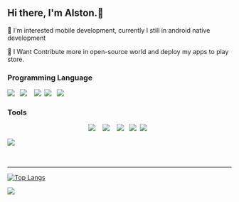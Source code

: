 
## Hi there, I'm Alston.👋            
                                      
👀 I'm interested mobile development, currently I still in android native development

🎯 I Want Contribute more in open-source world and deploy my apps to play store.


### Programming Language 


<p align="center">

<img src="https://img.shields.io/badge/kotlin-%230095D5.svg?style=for-the-badge&logo=kotlin&logoColor=white"/>&nbsp;&nbsp;&nbsp;<img src="https://img.shields.io/badge/javascript-%23323330.svg?style=for-the-badge&logo=javascript&logoColor=%23F7DF1E"/>&nbsp;&nbsp;&nbsp;&nbsp;<img src="https://img.shields.io/badge/python-3670A0?style=for-the-badge&logo=python&logoColor=ffdd54"/>&nbsp;&nbsp;<img src="https://img.shields.io/badge/java-%23ED8B00.svg?style=for-the-badge&logo=java&logoColor=white"/>&nbsp;&nbsp;&nbsp;<img src="https://img.shields.io/badge/c++-%2300599C.svg?style=for-the-badge&logo=c%2B%2B"/>&nbsp;&nbsp;
  


### Tools 
<p align="center"> 
<img src="https://img.shields.io/badge/Android%20Studio-3DDC84.svg?style=for-the-badge&logo=android-studio&logoColor=white"/>&nbsp;&nbsp;&nbsp;
<img src="https://img.shields.io/badge/IntelliJIDEA-000000.svg?style=for-the-badge&logo=intellij-idea&logoColor=white"/>&nbsp;&nbsp;&nbsp;
<img src="https://img.shields.io/badge/Visual%20Studio%20Code-0078d7.svg?style=for-the-badge&logo=visual-studio-code&logoColor=white"/>&nbsp;&nbsp;&nbsp;<img src="https://img.shields.io/badge/pycharm-143?style=for-the-badge&logo=pycharm&logoColor=black&color=black&labelColor=green"/>&nbsp;&nbsp;<img src="https://img.shields.io/badge/jupyter-%23FA0F00.svg?style=for-the-badge&logo=jupyter&logoColor=white"/>&nbsp;&nbsp;
</p>
<img src="https://img.shields.io/badge/Postman-FF6C37?style=for-the-badge&logo=postman&logoColor=white"/>&nbsp;&nbsp;
</p>

<br />

---
[![Top Langs](https://github-readme-stats.vercel.app/api/top-langs/?username=Alstonargodi&show_icons=true&hide_border=true)](https://github.com/Alstonargodi)


![](https://komarev.com/ghpvc/?username=rogerboto&color=blue)

[twitter]: https://twitter.com/ArgodiI

